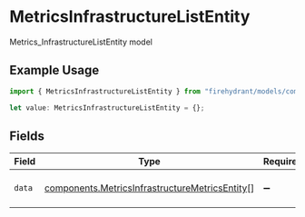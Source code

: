 # MetricsInfrastructureListEntity

Metrics_InfrastructureListEntity model

## Example Usage

```typescript
import { MetricsInfrastructureListEntity } from "firehydrant/models/components";

let value: MetricsInfrastructureListEntity = {};
```

## Fields

| Field                                                                                                            | Type                                                                                                             | Required                                                                                                         | Description                                                                                                      |
| ---------------------------------------------------------------------------------------------------------------- | ---------------------------------------------------------------------------------------------------------------- | ---------------------------------------------------------------------------------------------------------------- | ---------------------------------------------------------------------------------------------------------------- |
| `data`                                                                                                           | [components.MetricsInfrastructureMetricsEntity](../../models/components/metricsinfrastructuremetricsentity.md)[] | :heavy_minus_sign:                                                                                               | List of infrastructure metrics                                                                                   |